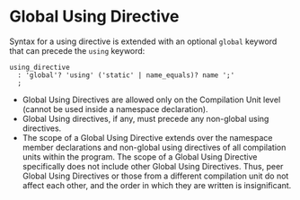 # Global Using Directive

Syntax for a using directive is extended with an optional `global` keyword that can precede the `using` keyword:
```antlr
using_directive
  : 'global'? 'using' ('static' | name_equals)? name ';'
  ;
```

- Global Using Directives are allowed only on the Compilation Unit level (cannot be used inside a namespace declaration).
- Global Using directives, if any, must precede any non-global using directives. 
- The scope of a Global Using Directive extends over the namespace member declarations and non-global using directives of all compilation units within the program.
The scope of a Global Using Directive specifically does not include other Global Using Directives. Thus, peer Global Using Directives or those from a different
compilation unit do not affect each other, and the order in which they are written is insignificant.
